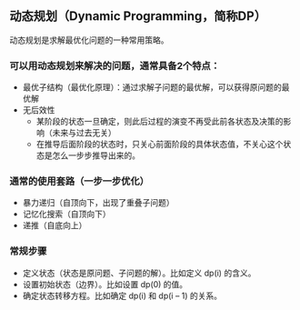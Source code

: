 ## 动态规划（Dynamic Programming，简称DP）

动态规划是求解最优化问题的一种常用策略。
### 可以用动态规划来解决的问题，通常具备2个特点：
- 最优子结构（最优化原理）：通过求解子问题的最优解，可以获得原问题的最优解
- 无后效性
  - 某阶段的状态一旦确定，则此后过程的演变不再受此前各状态及决策的影响（未来与过去无关）
  - 在推导后面阶段的状态时，只关心前面阶段的具体状态值，不关心这个状态是怎么一步步推导出来的。

### 通常的使用套路（一步一步优化）
- 暴力递归（自顶向下，出现了重叠子问题）
- 记忆化搜索（自顶向下）
- 递推（自底向上）

### 常规步骤
- 定义状态（状态是原问题、子问题的解）。比如定义 dp(i) 的含义。
- 设置初始状态（边界）。比如设置 dp(0) 的值。
- 确定状态转移方程。比如确定 dp(i) 和 dp(i – 1) 的关系。
